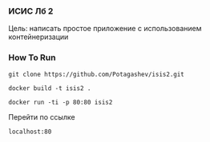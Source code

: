 ### ИСИС Лб 2
Цель: написать простое приложение с использованием контейнеризации

### How To Run
```
git clone https://github.com/Potagashev/isis2.git
```
```
docker build -t isis2 .
```
```
docker run -ti -p 80:80 isis2
```
Перейти по ссылке
```
localhost:80
```
